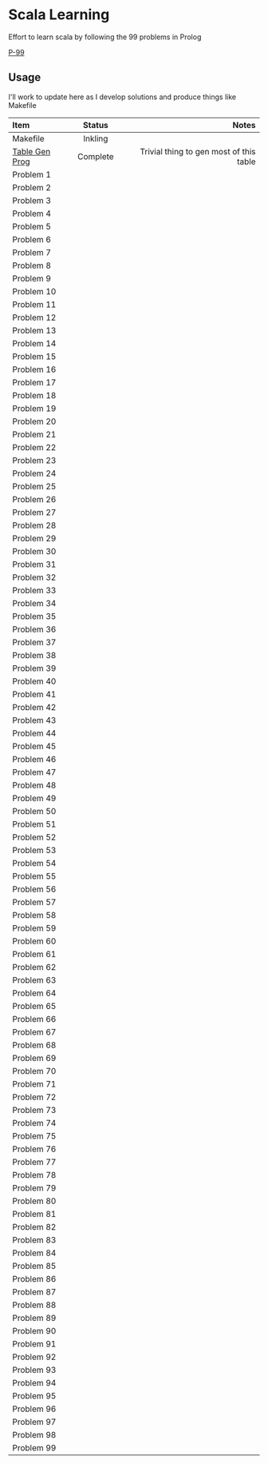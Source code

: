 # Scala Learning

Effort to learn scala by following the 99 problems in Prolog

[P-99](https://sites.google.com/site/prologsite/prolog-problems)

## Usage

I'll work to update here as I develop solutions and produce things like Makefile

| Item | Status | Notes |
|:-----|:------:|------:|
|Makefile| Inkling|||
|[Table Gen Prog](https://github.com/jsburke/scala_learning/blob/master/src/tableGen.scala)| Complete | Trivial thing to gen most of this table|
|Problem 1 |||
|Problem 2 |||
|Problem 3 |||
|Problem 4 |||
|Problem 5 |||
|Problem 6 |||
|Problem 7 |||
|Problem 8 |||
|Problem 9 |||
|Problem 10 |||
|Problem 11 |||
|Problem 12 |||
|Problem 13 |||
|Problem 14 |||
|Problem 15 |||
|Problem 16 |||
|Problem 17 |||
|Problem 18 |||
|Problem 19 |||
|Problem 20 |||
|Problem 21 |||
|Problem 22 |||
|Problem 23 |||
|Problem 24 |||
|Problem 25 |||
|Problem 26 |||
|Problem 27 |||
|Problem 28 |||
|Problem 29 |||
|Problem 30 |||
|Problem 31 |||
|Problem 32 |||
|Problem 33 |||
|Problem 34 |||
|Problem 35 |||
|Problem 36 |||
|Problem 37 |||
|Problem 38 |||
|Problem 39 |||
|Problem 40 |||
|Problem 41 |||
|Problem 42 |||
|Problem 43 |||
|Problem 44 |||
|Problem 45 |||
|Problem 46 |||
|Problem 47 |||
|Problem 48 |||
|Problem 49 |||
|Problem 50 |||
|Problem 51 |||
|Problem 52 |||
|Problem 53 |||
|Problem 54 |||
|Problem 55 |||
|Problem 56 |||
|Problem 57 |||
|Problem 58 |||
|Problem 59 |||
|Problem 60 |||
|Problem 61 |||
|Problem 62 |||
|Problem 63 |||
|Problem 64 |||
|Problem 65 |||
|Problem 66 |||
|Problem 67 |||
|Problem 68 |||
|Problem 69 |||
|Problem 70 |||
|Problem 71 |||
|Problem 72 |||
|Problem 73 |||
|Problem 74 |||
|Problem 75 |||
|Problem 76 |||
|Problem 77 |||
|Problem 78 |||
|Problem 79 |||
|Problem 80 |||
|Problem 81 |||
|Problem 82 |||
|Problem 83 |||
|Problem 84 |||
|Problem 85 |||
|Problem 86 |||
|Problem 87 |||
|Problem 88 |||
|Problem 89 |||
|Problem 90 |||
|Problem 91 |||
|Problem 92 |||
|Problem 93 |||
|Problem 94 |||
|Problem 95 |||
|Problem 96 |||
|Problem 97 |||
|Problem 98 |||
|Problem 99 |||

